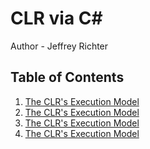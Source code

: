 # CLR via C#
Author - Jeffrey Richter

## Table of Contents
1. [The CLR's Execution Model]()
1. [The CLR's Execution Model]()
1. [The CLR's Execution Model]()
1. [The CLR's Execution Model]()